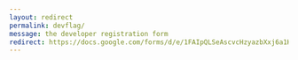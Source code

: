 ```yaml
---
layout: redirect
permalink: devflag/
message: the developer registration form
redirect: https://docs.google.com/forms/d/e/1FAIpQLSeAscvcHzyazbXxj6a1HgagfMzWXcBH32e-_eaCo1LxsSV0jg/viewform
---
```

